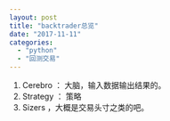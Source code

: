 ```yaml
---
layout: post
title: "backtrader总览"
date: "2017-11-11"
categories: 
  - "python"
  - "回测交易"
---
```


1. Cerebro ： 大脑，输入数据输出结果的。
2. Strategy ： 策略
3. Sizers ，大概是交易头寸之类的吧。
